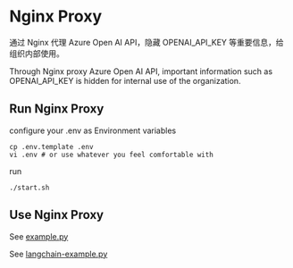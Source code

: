 # Nginx Proxy

通过 Nginx 代理 Azure Open AI API，隐藏 OPENAI_API_KEY 等重要信息，给组织内部使用。

Through Nginx proxy Azure Open AI API, important information such as OPENAI_API_KEY is hidden for internal use of the organization.

## Run Nginx Proxy

configure your .env as Environment variables

```
cp .env.template .env
vi .env # or use whatever you feel comfortable with
```

run
```
./start.sh
```

## Use Nginx Proxy

See [example.py](client-example/nginx-proxy/example.py)

See [langchain-example.py](client-example/nginx-proxy/langchain-example.py)
